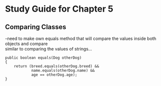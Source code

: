 # **Study Guide for Chapter 5**

## **Comparing Classes**
-need to make own equals method that will compare the values inside both objects and compare <br>
similar to comparing the values of strings... <br>

```
public boolean equals(Dog otherDog)
{
    return (breed.equals(otherDog.breed) &&
            name.equals(otherDog.name) &&
            age == otherDog.age);
}
```
